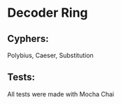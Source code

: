 # Decoder Ring
## Cyphers:
Polybius,
Caeser,
Substitution

## Tests:
All tests were made with Mocha Chai